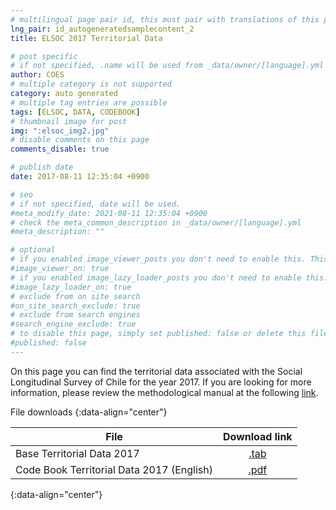 ```yaml
---
# multilingual page pair id, this must pair with translations of this page. (This name must be unique)
lng_pair: id_autogeneratedsamplecontent_2
title: ELSOC 2017 Territorial Data

# post specific
# if not specified, .name will be used from _data/owner/[language].yml
author: COES
# multiple category is not supported
category: auto generated
# multiple tag entries are possible
tags: [ELSOC, DATA, CODEBOOK]
# thumbnail image for post
img: ":elsoc_img2.jpg"
# disable comments on this page
comments_disable: true

# publish date
date: 2017-08-11 12:35:04 +0900

# seo
# if not specified, date will be used.
#meta_modify_date: 2021-08-11 12:35:04 +0900
# check the meta_common_description in _data/owner/[language].yml
#meta_description: ""

# optional
# if you enabled image_viewer_posts you don't need to enable this. This is only if image_viewer_posts = false
#image_viewer_on: true
# if you enabled image_lazy_loader_posts you don't need to enable this. This is only if image_lazy_loader_posts = false
#image_lazy_loader_on: true
# exclude from on site search
#on_site_search_exclude: true
# exclude from search engines
#search_engine_exclude: true
# to disable this page, simply set published: false or delete this file
#published: false
---
```


<!-- outline-start -->

On this page you can find the territorial data associated with the Social Longitudinal Survey of Chile for the year 2017. If you are looking for more information, please review the methodological manual at the following [link](https://coes.cl/encuesta-panel-methodological-manual-elsoc/).

 

File downloads
{:data-align="center"}
        

|File                 |   Download link                           |
| ------------------- | :---------------------------------------: |
| Base Territorial Data 2017    |[.tab](https://dataverse.harvard.edu/file.xhtml?fileId=5216817&version=1.0)                                        |
| Code Book Territorial Data 2017 (English) |[.pdf](https://dataverse.harvard.edu/file.xhtml?fileId=5216816&version=1.0)              |
{:data-align="center"}
        






